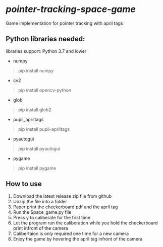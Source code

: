 # *pointer-tracking-space-game*
Game implementation for pointer tracking with april tags


## Python libraries needed:

libraries support: Python 3.7 and lower
* numpy
> pip install numpy
* cv2
> pip install opencv-python
* glob
> pip install glob2
* pupil_apriltags
> pip install pupil-apriltags
* pyautogui
> pip install pyautogui
* pygame
> pip install pygame


## How to use
1. Download the latest release zip file from github
2. Unzip the file into a folder
3. Paper print the checkerboard pdf and the april tag
4. Run the Space_game.py file
5. Press y to caliberate for the first time
6. Let the program run the caliberation while you hold the checkerboard print infront of the camera
7. Calibertaion is only required one time for a new camera
8. Enjoy the game by hovering the april tag infront of the camera




